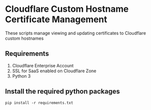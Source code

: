 # Cloudflare Custom Hostname Certificate Management
These scripts manage viewing and updating certificates to Cloudflare custom hostnames 

## Requirements

1. Cloudflare Enterprise Account
2. SSL for SaaS enabled on Cloudflare Zone
3. Python 3

## Install the required python packages
`pip install -r requirements.txt`
